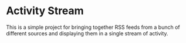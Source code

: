 Activity Stream
===============
This is a simple project for bringing together RSS feeds from a bunch
of different sources and displaying them in a single stream of activity.

